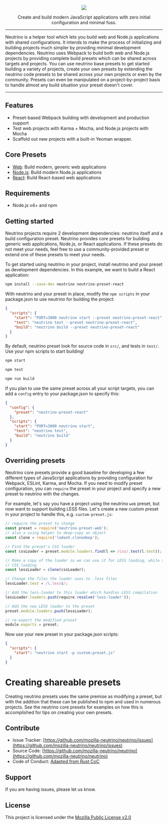 <p align="center">
  <img src="https://cldup.com/1kq7qo1GE4.thumb.png" />
</p>

<p align="center">Create and build modern JavaScript applications with zero initial configuration and minimal fuss.</p>

---

Neutrino is a helper tool which lets you build web and Node.js applications with shared
configurations. It intends to make the process of initializing and building projects much simpler by
providing minimal development dependencies. Neutrino uses Webpack to build both web and Node.js
projects by providing complete build presets which can be shared across targets and projects. You
can use neutrino base presets to get started building a variety of projects, create your own
presets by extending the neutrino code presets to be shared across your own projects or even by the
community. Presets can even be manipulated on a project-by-project basis to handle almost any build
situation your preset doesn't cover.

---

## Features

- Preset-based Webpack building with development and production support
- Test web projects with Karma + Mocha, and Node.js projects with Mocha
- Scaffold out new projects with a built-in Yeoman wrapper.

## Core Presets

- [Web](https://github.com/mozilla-neutrino/neutrino-preset-web): Build modern, generic web applications
- [Node.js](https://github.com/mozilla-neutrino/neutrino-preset-node): Build modern Node.js applications
- [React](https://github.com/mozilla-neutrino/neutrino-preset-react): Build React-based web applications

## Requirements

- Node.js v4+ and npm

## Getting started

Neutrino projects require 2 development dependencies: neutrino itself and a build configuration
preset. Neutrino provides core presets for building generic web applications, Node.js, or React
applications. If these presets do not meet your needs, feel free to use a community-provided preset
or extend one of these presets to meet your needs.

To get started using neutrino in your project, install neutrino and your preset as development
dependencies. In this example, we want to build a React application:

```sh
npm install --save-dev neutrino neutrino-preset-react
```

With neutrino and your preset in place, modify the `npm scripts` in your package.json to use
neutrino for building the project:

```json
{
  "scripts": {
    "start": "PORT=3000 neutrino start --preset neutrino-preset-react",
    "test": "neutrino test --preset neutrino-preset-react",
    "build": "neutrino build --preset neutrino-preset-react"
  }
}
```

By default, neutrino preset look for source code in `src/`, and tests in `test/`. Use your npm
scripts to start building!

```sh
npm start

npm test

npm run build
```

If you plan to use the same preset across all your script targets, you can add a `config` entry to
your package.json to specify this:

```json
{
  "config": {
    "preset": "neutrino-preset-react"
  },
  "scripts": {
    "start": "PORT=3000 neutrino start",
    "test": "neutrino test",
    "build": "neutrino build"
  }
}
```

## Overriding presets

Neutrino core presets provide a good baseline for developing a few different types of JavaScript
applications by providing configuration for Webpack, ESLint, Karma, and Mocha. If you need to modify
preset configuration, you can `require` the preset in your project and specify a new preset to
neutrino with the changes.

For example, let's say you have a project using the neutrino `web` preset, but now want to support
building LESS files. Let's create a new custom preset in your project to handle this, e.g.
`custom-preset.js`:

```js
// require the preset to change
const preset = require('neutrino-preset-web');
// also a using helper to deep-copy an object
const clone = require('lodash.clonedeep');

// Find the preset's CSS loader
const cssLoader = preset.module.loaders.find(l => /css/.test(l.test));

// Make a copy of the loader so we can use it for LESS loading, while still keeping normal
// CSS loading
const lessLoader = clone(cssLoader);

// Change the files the loader uses to .less files
lessLoader.test = /\.less$/;

// Add the less-loader to this loader which handles LESS compilation
lessLoader.loaders.push(require.resolve('less-loader'));

// Add the new LESS loader to the preset
preset.module.loaders.push(lessLoader);

// re-export the modified preset
module.exports = preset;
```

Now use your new preset in your package.json scripts:

```json
{
  "scripts": {
    "start": "neutrino start -p custom-preset.js"
  }
}
```

# Creating shareable presets

Creating neutrino presets uses the same premise as modifying a preset, but with the addition that
these can be published to npm and used in numerous projects. See the neutrino core presets for
examples on how this is accomplished for tips on creating your own presets.

## Contribute

- Issue Tracker: [https://github.com/mozilla-neutrino/neutrino/issues](https://github.com/mozilla-neutrino/neutrino/issues)
- Source Code: [https://github.com/mozilla-neutrino/neutrino](https://github.com/mozilla-neutrino/neutrino)
- Code of Conduct: [Adapted from Rust CoC](https://www.rust-lang.org/conduct.html)

## Support

If you are having issues, please let us know.

## License

This project is licensed under the [Mozilla Public License v2.0](https://github.com/mozilla-neutrino/neutrino/blob/master/LICENSE)
